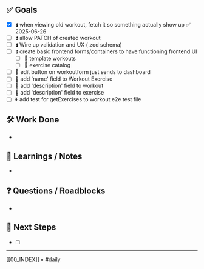 
## ✅ Goals
- [x] ⏫ when viewing old workout, fetch it so something actually show up ✅ 2025-06-26
- [ ] ⏫ allow PATCH of created workout
- [ ] ⏫ Wire up validation and UX ( zod schema)
- [ ] ⏫ create basic frontend forms/containers to have functioning frontend UI
	- [ ] 🔼 template workouts
	- [ ] 🔼 exercise catalog
- [ ] 🔼 edit button on workoutform just sends to dashboard
- [ ] 🔽 add 'name' field to Workout Exercise
- [ ] 🔽 add 'description' field to workout
- [ ] 🔽 add 'description' field to exercise
- [ ] ⏬ add test for getExercises to workout e2e test file

## 🛠️ Work Done
- 

## 🧠 Learnings / Notes
- 

## ❓ Questions / Roadblocks
- 

## 🔁 Next Steps
- [ ] 

---
[[00_INDEX]] • #daily
